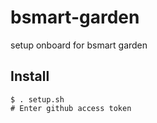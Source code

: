 # bsmart-garden
setup onboard for bsmart garden 

## Install
```
$ . setup.sh 
# Enter github access token
```